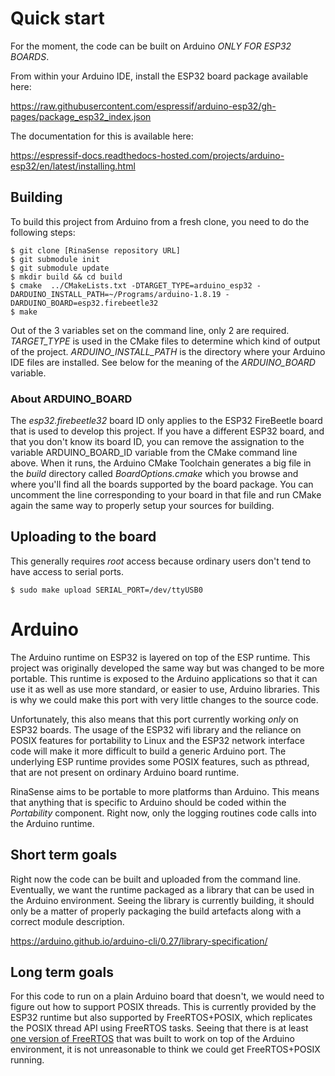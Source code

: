 # Quick start

For the moment, the code can be built on Arduino *ONLY FOR ESP32
BOARDS*.

From within your Arduino IDE, install the ESP32 board package available here:

https://raw.githubusercontent.com/espressif/arduino-esp32/gh-pages/package_esp32_index.json

The documentation for this is available here:

https://espressif-docs.readthedocs-hosted.com/projects/arduino-esp32/en/latest/installing.html

## Building

To build this project from Arduino from a fresh clone, you need to do
the following steps:

    $ git clone [RinaSense repository URL]
    $ git submodule init
    $ git submodule update
    $ mkdir build && cd build
    $ cmake  ../CMakeLists.txt -DTARGET_TYPE=arduino_esp32 -DARDUINO_INSTALL_PATH=~/Programs/arduino-1.8.19 -DARDUINO_BOARD=esp32.firebeetle32
    $ make

Out of the 3 variables set on the command line, only 2 are
required. _TARGET\_TYPE_ is used in the CMake files to determine which
kind of output of the project. _ARDUINO\_INSTALL_PATH_ is the
directory where your Arduino IDE files are installed. See below for
the meaning of the _ARDUINO\_BOARD_ variable.

### About ARDUINO\_BOARD

The _esp32.firebeetle32_ board ID only applies to the ESP32 FireBeetle
board that is used to develop this project. If you have a different
ESP32 board, and that you don't know its board ID, you can remove the
assignation to the variable ARDUINO\_BOARD\_ID variable from the CMake
command line above. When it runs, the Arduino CMake Toolchain
generates a big file in the _build_ directory called
_BoardOptions.cmake_ which you browse and where you'll find all the
boards supported by the board package. You can uncomment the line
corresponding to your board in that file and run CMake again the same
way to properly setup your sources for building.

## Uploading to the board

This generally requires _root_ access because ordinary users don't
tend to have access to serial ports.

    $ sudo make upload SERIAL_PORT=/dev/ttyUSB0

# Arduino

The Arduino runtime on ESP32 is layered on top of the ESP
runtime. This project was originally developed the same way but was
changed to be more portable. This runtime is exposed to the Arduino
applications so that it can use it as well as use more standard, or
easier to use, Arduino libraries. This is why we could make this port
with very little changes to the source code.

Unfortunately, this also means that this port currently working *only*
on ESP32 boards. The usage of the ESP32 wifi library and the reliance
on POSIX features for portability to Linux and the ESP32 network
interface code will make it more difficult to build a generic Arduino
port. The underlying ESP runtime provides some POSIX features, such as
pthread, that are not present on ordinary Arduino board runtime.

RinaSense aims to be portable to more platforms than Arduino. This
means that anything that is specific to Arduino should be coded within
the *Portability* component. Right now, only the logging routines code
calls into the Arduino runtime.

## Short term goals

Right now the code can be built and uploaded from the command
line. Eventually, we want the runtime packaged as a library that can
be used in the Arduino environment. Seeing the library is currently
building, it should only be a matter of properly packaging the build
artefacts along with a correct module description.

https://arduino.github.io/arduino-cli/0.27/library-specification/

## Long term goals

For this code to run on a plain Arduino board that
doesn't, we would need to figure out how to support POSIX
threads. This is currently provided by the ESP32 runtime but also
supported by FreeRTOS+POSIX, which replicates the POSIX thread API
using FreeRTOS tasks. Seeing that there is at least [one version of
FreeRTOS](https://github.com/feilipu/Arduino_FreeRTOS_Library/tree/master/src)
that was built to work on top of the Arduino environment, it is not
unreasonable to think we could get FreeRTOS+POSIX running.


